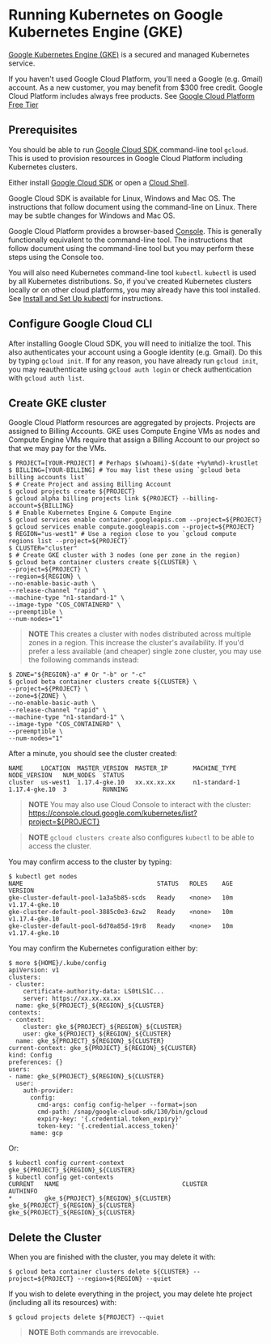 # Running Kubernetes on Google Kubernetes Engine (GKE)

[Google Kubernetes Engine (GKE)](https://cloud.google.com/kubernetes-engine) is a secured and managed Kubernetes service.

If you haven't used Google Cloud Platform, you'll need a Google (e.g. Gmail) account. As a new customer, you may benefit from $300 free credit. Google Cloud Platform includes always free products. See [Google Cloud Platform Free Tier](https://cloud.google.com/free)


## Prerequisites

You should be able to run [Google Cloud SDK ](https://cloud.google.com/sdk) command-line tool `gcloud`. This is used to provision resources in Google Cloud Platform including Kubernetes clusters.

Either install [Google Cloud SDK](https://cloud.google.com/sdk/install) or open a [Cloud Shell](https://console.cloud.google.com/home/dashboard?cloudshell=true).

Google Cloud SDK is available for Linux, Windows and Mac OS. The instructions that follow document using the command-line on Linux. There may be subtle changes for Windows and Mac OS.

Google Cloud Platform provides a browser-based [Console](https://console.cloud.google.com). This is generally functionally equivalent to the command-line tool. The instructions that follow document using the command-line tool but you may perform these steps using the Console too.

You will also need Kubernetes command-line tool `kubectl`. `kubectl` is used by all Kubernetes distributions. So, if you've created Kubernetes clusters locally or on other cloud platforms, you may already have this tool installed. See [Install and Set Up kubectl](https://kubernetes.io/docs/tasks/tools/install-kubectl/) for instructions.

## Configure Google Cloud CLI

After installing Google Cloud SDK, you will need to initialize the tool. This also authenticates your account using a Google identity (e.g. Gmail). Do this by typing `gcloud init`. If for any reason, you have already run `gcloud init`, you may reauthenticate using `gcloud auth login` or check authentication with `gcloud auth list`.

## Create GKE cluster

Google Cloud Platform resources are aggregated by projects. Projects are assigned to Billing Accounts. GKE uses Compute Engine VMs as nodes and Compute Engine VMs require that assign a Billing Account to our project so that we may pay for the VMs.

```shell
$ PROJECT=[YOUR-PROJECT] # Perhaps $(whoami)-$(date +%y%m%d)-krustlet
$ BILLING=[YOUR-BILLING] # You may list these using `gcloud beta billing accounts list`
$ # Create Project and assing Billing Account
$ gcloud projects create ${PROJECT}
$ gcloud alpha billing projects link ${PROJECT} --billing-account=${BILLING}
$ # Enable Kubernetes Engine & Compute Engine
$ gcloud services enable container.googleapis.com --project=${PROJECT}
$ gcloud services enable compute.googleapis.com --project=${PROJECT}
$ REGION="us-west1" # Use a region close to you `gcloud compute regions list --project=${PROJECT}`
$ CLUSTER="cluster"
$ # Create GKE cluster with 3 nodes (one per zone in the region)
$ gcloud beta container clusters create ${CLUSTER} \
--project=${PROJECT} \
--region=${REGION} \
--no-enable-basic-auth \
--release-channel "rapid" \
--machine-type "n1-standard-1" \
--image-type "COS_CONTAINERD" \
--preemptible \
--num-nodes="1"
```

> **NOTE** This creates a cluster with nodes distributed across multiple zones in a region. This increase the cluster's availability. If you'd prefer a less available (and cheaper) single zone cluster, you may use the following commands instead:

```shell
$ ZONE="${REGION}-a" # Or "-b" or "-c"
$ gcloud beta container clusters create ${CLUSTER} \
--project=${PROJECT} \
--zone=${ZONE} \
--no-enable-basic-auth \
--release-channel "rapid" \
--machine-type "n1-standard-1" \
--image-type "COS_CONTAINERD" \
--preemptible \
--num-nodes="1"
```

After a minute, you should see the cluster created:

```shell
NAME     LOCATION  MASTER_VERSION  MASTER_IP       MACHINE_TYPE   NODE_VERSION   NUM_NODES  STATUS
cluster  us-west1  1.17.4-gke.10   xx.xx.xx.xx     n1-standard-1  1.17.4-gke.10  3          RUNNING
```

> **NOTE** You may also use Cloud Console to interact with the cluster: https://console.cloud.google.com/kubernetes/list?project=${PROJECT}

> **NOTE** `gcloud clusters create` also configures `kubectl` to be able to access the cluster.

You may confirm access to the cluster by typing:

```shell
$ kubectl get nodes
NAME                                     STATUS   ROLES    AGE   VERSION
gke-cluster-default-pool-1a3a5b85-scds   Ready    <none>   10m   v1.17.4-gke.10
gke-cluster-default-pool-3885c0e3-6zw2   Ready    <none>   10m   v1.17.4-gke.10
gke-cluster-default-pool-6d70a85d-19r8   Ready    <none>   10m   v1.17.4-gke.10
```

You may confirm the Kubernetes configuration either by:

```shell
$ more ${HOME}/.kube/config
apiVersion: v1
clusters:
- cluster:
    certificate-authority-data: LS0tLS1C...
    server: https://xx.xx.xx.xx
  name: gke_${PROJECT}_${REGION}_${CLUSTER}
contexts:
- context:
    cluster: gke_${PROJECT}_${REGION}_${CLUSTER}
    user: gke_${PROJECT}_${REGION}_${CLUSTER}
  name: gke_${PROJECT}_${REGION}_${CLUSTER}
current-context: gke_${PROJECT}_${REGION}_${CLUSTER}
kind: Config
preferences: {}
users:
- name: gke_${PROJECT}_${REGION}_${CLUSTER}
  user:
    auth-provider:
      config:
        cmd-args: config config-helper --format=json
        cmd-path: /snap/google-cloud-sdk/130/bin/gcloud
        expiry-key: '{.credential.token_expiry}'
        token-key: '{.credential.access_token}'
      name: gcp
```

Or:

```shell
$ kubectl config current-context
gke_${PROJECT}_${REGION}_${CLUSTER}
$ kubectl config get-contexts
CURRENT   NAME                                  CLUSTER                               AUTHINFO
*         gke_${PROJECT}_${REGION}_${CLUSTER}   gke_${PROJECT}_${REGION}_${CLUSTER}   gke_${PROJECT}_${REGION}_${CLUSTER}
```

## Delete the Cluster

When you are finished with the cluster, you may delete it with:

```shell
$ gcloud beta container clusters delete ${CLUSTER} --project=${PROJECT} --region=${REGION} --quiet
```

If you wish to delete everything in the project, you may delete hte project (including all its resources) with:

```shell
$ gcloud projects delete ${PROJECT} --quiet
```

> **NOTE** Both commands are irrevocable.

